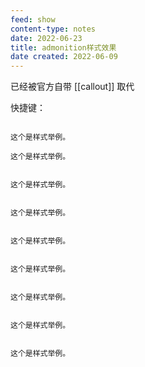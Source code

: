 ```yaml
---
feed: show
content-type: notes
date: 2022-06-23
title: admonition样式效果
date created: 2022-06-09
---
```

已经被官方自带 [[callout]] 取代

快捷键：

```ad-quote

这个是样式举例。

```

```ad-seealso
这个是样式举例。
```

```ad-summary

这个是样式举例。

```

```ad-info

这个是样式举例。

```

```ad-tip

这个是样式举例。

```

```ad-success

这个是样式举例。

```

```ad-help

这个是样式举例。

```

```ad-danger

这个是样式举例。

```

```ad-example

这个是样式举例。

```
